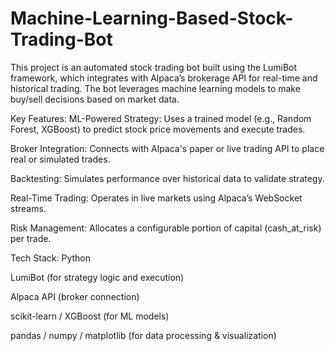 # Machine-Learning-Based-Stock-Trading-Bot

This project is an automated stock trading bot built using the LumiBot framework, which integrates with Alpaca’s brokerage API for real-time and historical trading. The bot leverages machine learning models to make buy/sell decisions based on market data.

Key Features:
ML-Powered Strategy: Uses a trained model (e.g., Random Forest, XGBoost) to predict stock price movements and execute trades.

Broker Integration: Connects with Alpaca's paper or live trading API to place real or simulated trades.

Backtesting: Simulates performance over historical data to validate strategy.

Real-Time Trading: Operates in live markets using Alpaca’s WebSocket streams.

Risk Management: Allocates a configurable portion of capital (cash_at_risk) per trade.

Tech Stack:
Python

LumiBot (for strategy logic and execution)

Alpaca API (broker connection)

scikit-learn / XGBoost (for ML models)

pandas / numpy / matplotlib (for data processing & visualization)
